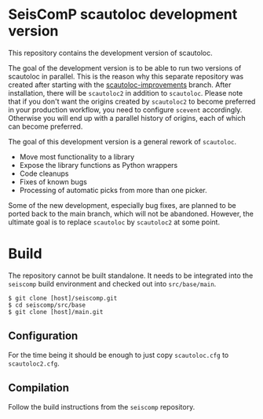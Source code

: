 # SeisComP scautoloc development version

This repository contains the development version of scautoloc.

The goal of the development version is to be able to run two
versions of scautoloc in parallel. This is the reason why this
separate repository was created after starting with the
[scautoloc-improvements](https://github.com/SeisComP/main/tree/scautoloc-improvements)
branch. After installation, there will be `scautoloc2` in addition
to `scautoloc`. Please note that if you don't want the origins
created by `scautoloc2` to become preferred in your production
workflow, you need to configure `scevent` accordingly. Otherwise you
will end up with a parallel history of origins, each of which can
become preferred.

The goal of this development version is a general rework of
`scautoloc`.

* Move most functionality to a library
* Expose the library functions as Python wrappers
* Code cleanups
* Fixes of known bugs
* Processing of automatic picks from more than one picker.

Some of the new development, especially bug fixes, are planned to be
ported back to the main branch, which will not be abandoned.
However, the ultimate goal is to replace `scautoloc` by
`scautoloc2` at some point.


# Build

The repository cannot be built standalone. It needs to be integrated
into the `seiscomp` build environment and checked out into
`src/base/main`.

```
$ git clone [host]/seiscomp.git
$ cd seiscomp/src/base
$ git clone [host]/main.git
```


## Configuration

For the time being it should be enough to just copy `scautoloc.cfg`
to `scautoloc2.cfg`.


## Compilation

Follow the build instructions from the `seiscomp` repository.
